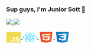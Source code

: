 ### Sup guys, I'm Junior Sott 👋

<div>
  <a href="https://github.com/sottjr">
    <img height="180em"
      src="https://github-readme-stats.vercel.app/api?username=sottjr&show_icons=true&theme=dracula&include_all_commits=true&count_private=true" />
    <img height="180em"
      src="https://github-readme-stats.vercel.app/api/top-langs/?username=sottjr&layout=compact&langs_count=7&theme=dracula" />
</div>
<div style="display: inline_block"><br>
  <img align="center" alt="sottjr-Js" height="30" width="40"
    src="https://raw.githubusercontent.com/devicons/devicon/master/icons/javascript/javascript-plain.svg">
  <img align="center" alt="sottjr-React" height="30" width="40"
    src="https://raw.githubusercontent.com/devicons/devicon/master/icons/react/react-original.svg">
  <img align="center" alt="sottjr-HTML" height="30" width="40"
    src="https://raw.githubusercontent.com/devicons/devicon/master/icons/html5/html5-original.svg">
  <img align="center" alt="sottjr-CSS" height="30" width="40"
    src="https://raw.githubusercontent.com/devicons/devicon/master/icons/css3/css3-original.svg">
</div>